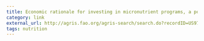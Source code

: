```yaml
---
title: Economic rationale for investing in micronutrient programs, a policy brief based on new analyses
category: link
external_url: http://agris.fao.org/agris-search/search.do?recordID=US9735304
tags: nutrition
---
```


